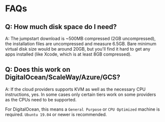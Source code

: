 # FAQs

## Q: How much disk space do I need?
A: The jumpstart download is ~500MB compressed (2GB uncompressed), the installation files are uncompressed and measure 6.5GB. Bare minimum virtual disk size would be around 20GB, but you'll find it hard to get any apps installed (like Xcode, which is at least 8GB compressed).

## Q: Does this work on DigitalOcean/ScaleWay/Azure/GCS?
A: If the cloud providers supports KVM as well as the necessary CPU instructions, yes.
   In some cases only certain tiers work on some providers as the CPUs need to be supported.
   
   For DigitalOcean, this means a `General Purpose` or `CPU Optimized` machine is required. `Ubuntu 19.04` or newer is recommended.